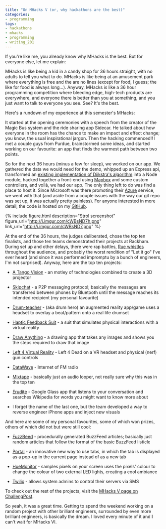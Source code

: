 ```yaml
---
title: "On MHacks V (or, why hackathons are the best)"
categories:
- programming
tags:
- hackathons
- mhacks
- programming
- writing_201
---
```


If you're like me, you already know why MHacks is the best. But for everyone else, let me explain:

<!--more-->

MHacks is like being a kid in a candy shop for 36 hours straight, with no adults to tell you what to do. MHacks is like being at an amusement park where everything is free and the are no lines (except for food, I guess; the like for food is always long...). Anyway, MHacks is like a 36 hour programming competition where bleeding edge, high-tech products are everywhere, and everyone there is better than you at something, and you just want to talk to everyone you see. See? It's the best.

Here's a rundown of my experience at this semester's MHacks:

It started at the opening ceremonies with a speech from the creator of the Magic Bus system and the ride sharing app Sidecar. He talked about how everyone in the room has the chance to make an impact and effect change; you know, the usual inspirational jargon. Then the hacking commenced!! I met a couple guys from Purdue, brainstormed some ideas, and started working on our favourite: an app that finds the warmest path between two points.

So for the next 36 hours (minus a few for sleep), we worked on our app. We gathered the data we would need for the demo, whipped up an Express api, transformed an [existing implementation of Dijkstra's algorithm](https://github.com/andrewhayward/dijkstra) into a Node module, hacked together a front-end using [Mapbox](https://www.mapbox.com) and some custom controllers, and voilà, we had our app. The only thing left to do was find a place to host it. Since Microsoft was there promoting their [Azure](http://azure.microsoft.com/en-us/) service, we went with that (and aside from a couple issues with the way our git repo was set up, it was actually pretty painless). For anyone interested in more detail, the code is hosted on my [GitHub](https://github.com/spencewenski/mhacksv).

{% include figure.html description="Strol screenshot" figure_url="http://i.imgur.com/cWBsND7h.png" link_url="http://i.imgur.com/cWBsND7.png" %}

At the end of the 36 hours, the judges deliberated, chose the top ten finalists, and those ten teams demonstrated their projects at Rackham. During set up and other delays, there were rap battles, [Rue whistles](http://youtu.be/CCu_-bIdHtc) throughout the audience, and probably the worst rendition of "Let it go" I've ever heard (and since it was performed impromptu by a bunch of engineers, I'm not surprised). Anyway, here are the top ten projects:

	
  * [A Tango Vision](http://challengepost.com/software/a-tango-vision) - an motley of technologies combined to create a 3D projector

	
  * [Skipchat](http://challengepost.com/software/skipchat) - a P2P messaging protocol; basically the messages are transferred between phones by Bluetooth until the message reaches its intended recipient (my personal favourite)

	
  * [Drum-teacher](http://challengepost.com/software/drum-teacher) - (aka drum hero) an augmented reality app/game uses a headset to overlay a beat/pattern onto a real life drumset

	
  * [Haptic Feedback Suit](http://challengepost.com/software/haptic-feedback-suit) - a suit that simulates physical interactions with a virtual reality

	
  * [Draw Anything](http://challengepost.com/software/draw-anything) - a drawing app that takes any images and shows you the steps required to draw that image

	
  * [Left 4 Virtual Reality](http://challengepost.com/software/left-4-virtual-reality) - Left 4 Dead on a VR headset and physical (nerf) gun controls

	
  * [DataWave](http://challengepost.com/software/datawave) - Internet of FM radio

	
  * [Mixtape](http://challengepost.com/software/mixtape-enbmh) - basically just an audio looper, not really sure why this was in the top ten

	
  * [Erudite](http://challengepost.com/software/erudite-okay-glass-make-me-smarter) - Google Glass app that listens to your conversation and searches Wikipedia for words you might want to know more about

	
  * I forget the name of the last one, but the team developed a way to reverse engineer iPhone apps and inject new visuals


And here are some of my personal favourites, some of which won prizes, others of which did not but were still cool:

	
  * [FuzzBeed](http://challengepost.com/software/fuzzbeed) - procedurally generated BuzzFeed articles; basically just random articles that follow the format of the basic BuzzFeed listicle

	
  * [Portal](http://challengepost.com/software/portal) - an innovative new way to use tabs, in which the tab is displayed as a pop-up in the current page instead of as a new tab

	
  * [HueMonitor](http://challengepost.com/software/huemonitor) - samples pixels on your screen uses the pixels' colour to change the colour of two external LED lights, creating a cool ambiance

	
  * [Twilix](http://challengepost.com/software/twilix) - allows system admins to control their servers via SMS


To check out the rest of the projects, visit the [MHacks V page on ChallengPost](http://mhacksv.challengepost.com/).

So yeah, it was a great time. Getting to spend the weekend working on a random project with other brilliant engineers, surrounded by even more brilliant engineers, is basically the dream. I loved every minute of it and I can't wait for MHacks VI.



[strol-image]: http://i.imgur.com/cWBsND7.png
[strol-image-thumb]: http://i.imgur.com/cWBsND7h.png